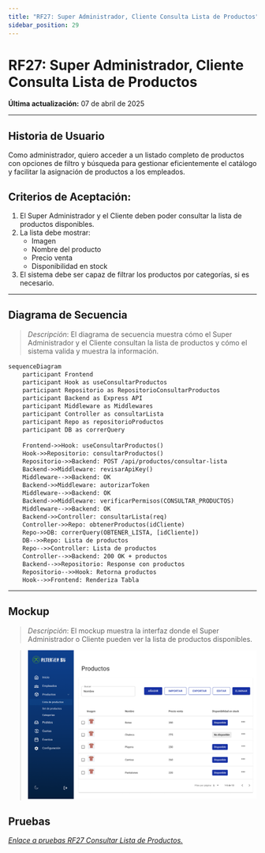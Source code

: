 ```yaml
---
title: "RF27: Super Administrador, Cliente Consulta Lista de Productos"
sidebar_position: 29
---
```


# RF27: Super Administrador, Cliente Consulta Lista de Productos

**Última actualización:** 07 de abril de 2025

---

## Historia de Usuario

Como administrador, quiero acceder a un listado completo de productos con opciones de filtro y búsqueda para gestionar eficientemente el catálogo y facilitar la asignación de productos a los empleados.

## **Criterios de Aceptación:**

1. El Super Administrador y el Cliente deben poder consultar la lista de productos disponibles.
2. La lista debe mostrar:
   - Imagen
   - Nombre del producto
   - Precio venta
   - Disponibilidad en stock
3. El sistema debe ser capaz de filtrar los productos por categorías, si es necesario.

---

## **Diagrama de Secuencia**

> _Descripción_: El diagrama de secuencia muestra cómo el Super Administrador y el Cliente consultan la lista de productos y cómo el sistema valida y muestra la información.

```mermaid
sequenceDiagram
    participant Frontend
    participant Hook as useConsultarProductos
    participant Repositorio as RepositorioConsultarProductos
    participant Backend as Express API
    participant Middleware as Middlewares
    participant Controller as consultarLista
    participant Repo as repositorioProductos
    participant DB as correrQuery

    Frontend->>Hook: useConsultarProductos()
    Hook->>Repositorio: consultarProductos()
    Repositorio->>Backend: POST /api/productos/consultar-lista
    Backend->>Middleware: revisarApiKey()
    Middleware-->>Backend: OK
    Backend->>Middleware: autorizarToken
    Middleware-->>Backend: OK
    Backend->>Middleware: verificarPermisos(CONSULTAR_PRODUCTOS)
    Middleware-->>Backend: OK
    Backend->>Controller: consultarLista(req)
    Controller->>Repo: obtenerProductos(idCliente)
    Repo->>DB: correrQuery(OBTENER_LISTA, [idCliente])
    DB-->>Repo: Lista de productos
    Repo-->>Controller: Lista de productos
    Controller-->>Backend: 200 OK + productos
    Backend-->>Repositorio: Response con productos
    Repositorio-->>Hook: Retorna productos
    Hook-->>Frontend: Renderiza Tabla
```

---

## **Mockup**

> _Descripción_: El mockup muestra la interfaz donde el Super Administrador o Cliente pueden ver la lista de productos disponibles.

> ![Interfaz de consultar lista de usuarios](imagenes/Consultar_Productos.png)

## **Pruebas**

_<u>[Enlace a pruebas RF27 Consultar Lista de Productos.](https://docs.google.com/spreadsheets/d/1NLGwGrGA5PVOEzLaqxa8Ts1D_Ng3QzzqNKWJYUzxD-M/edit?gid=1907283860#gid=1907283860)</u>_
